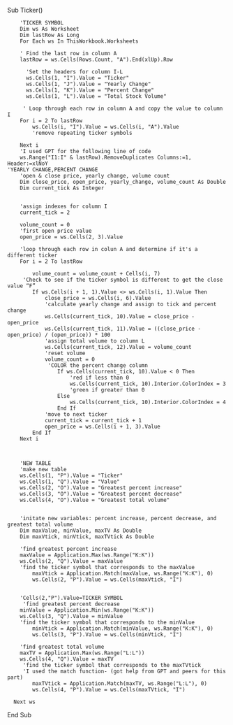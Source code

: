 Sub Ticker()
        
        'TICKER SYMBOL
        Dim ws As Worksheet
        Dim lastRow As Long
        For Each ws In ThisWorkbook.Worksheets
        
        ' Find the last row in column A
        lastRow = ws.Cells(Rows.Count, "A").End(xlUp).Row

          'Set the headers for column I-L
          ws.Cells(1, "I").Value = "Ticker"
          ws.Cells(1, "J").Value = "Yearly Change"
          ws.Cells(1, "K").Value = "Percent Change"
          ws.Cells(1, "L").Value = "Total Stock Volume"

         ' Loop through each row in column A and copy the value to column I
        For i = 2 To lastRow
            ws.Cells(i, "I").Value = ws.Cells(i, "A").Value
            'remove repeating ticker symbols
    
        Next i
        'I used GPT for the following line of code
        ws.Range("I1:I" & lastRow).RemoveDuplicates Columns:=1, Header:=xlNoY
    'YEARLY CHANGE,PERCENT CHANGE
        'open & close price, yearly change, volume count
        Dim close_price, open_price, yearly_change, volume_count As Double
        Dim current_tick As Integer
        
        
        'assign indexes for column I
        current_tick = 2
    
        volume_count = 0
        'first open price value
        open_price = ws.Cells(2, 3).Value

        'loop through each row in colun A and determine if it's a different ticker
        For i = 2 To lastRow
        
            volume_count = volume_count + Cells(i, 7)
         'Check to see if the ticker symbol is different to get the close value “F”
            If ws.Cells(i + 1, 1).Value <> ws.Cells(i, 1).Value Then
                close_price = ws.Cells(i, 6).Value
                'calculate yearly change and assign to tick and percent change
                ws.Cells(current_tick, 10).Value = close_price - open_price
                ws.Cells(current_tick, 11).Value = ((close_price - open_price) / (open_price)) * 100
                'assign total volume to column L
                ws.Cells(current_tick, 12).Value = volume_count
                'reset volume
                volume_count = 0
                 'COLOR the percent change column
                    If ws.Cells(current_tick, 10).Value < 0 Then
                        'red if less than 0
                        ws.Cells(current_tick, 10).Interior.ColorIndex = 3
                        'green if greater than 0
                    Else
                        ws.Cells(current_tick, 10).Interior.ColorIndex = 4
                    End If
                'move to next ticker
                current_tick = current_tick + 1
                open_price = ws.Cells(i + 1, 3).Value
            End If
        Next i
        
        
        
        'NEW TABLE
        'make new table
        ws.Cells(1, "P").Value = "Ticker"
        ws.Cells(1, "Q").Value = "Value"
        ws.Cells(2, "O").Value = "Greatest percent increase"
        ws.Cells(3, "O").Value = "Greatest percent decrease"
        ws.Cells(4, "O").Value = "Greatest total volume"
        
        
        'initate new variables: percent increase, percent decrease, and greatest total volume
        Dim maxValue, minValue, maxTV As Double
        Dim maxVtick, minVtick, maxTVtick As Double
        
        'find greatest percent increase
        maxValue = Application.Max(ws.Range("K:K"))
        ws.Cells(2, "Q").Value = maxValue
        'find the ticker symbol that corresponds to the maxValue
            maxVtick = Application.Match(maxValue, ws.Range("K:K"), 0)
            ws.Cells(2, "P").Value = ws.Cells(maxVtick, "I")
            
        
        'Cells(2,"P").Value=TICKER SYMBOL
         'find greatest percent decrease
        minValue = Application.Min(ws.Range("K:K"))
        ws.Cells(3, "Q").Value = minValue
        'find the ticker symbol that corresponds to the minValue
            minVtick = Application.Match(minValue, ws.Range("K:K"), 0)
            ws.Cells(3, "P").Value = ws.Cells(minVtick, "I")
        
        'find greatest total volume
        maxTV = Application.Max(ws.Range("L:L"))
        ws.Cells(4, "Q").Value = maxTV
         'find the ticker symbol that corresponds to the maxTVtick
         'I used the match function- (got help from GPT and peers for this part)
            maxTVtick = Application.Match(maxTV, ws.Range("L:L"), 0)
            ws.Cells(4, "P").Value = ws.Cells(maxTVtick, "I")
      
      Next ws
End Sub




